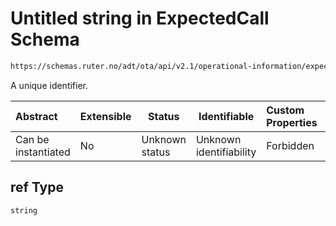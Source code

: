 # Untitled string in ExpectedCall Schema

```txt
https://schemas.ruter.no/adt/ota/api/v2.1/operational-information/expected-call.json#/definitions/tariffZoneInfo/properties/ref
```

A unique identifier.


| Abstract            | Extensible | Status         | Identifiable            | Custom Properties | Additional Properties | Access Restrictions | Defined In                                                                                             |
| :------------------ | ---------- | -------------- | ----------------------- | :---------------- | --------------------- | ------------------- | ------------------------------------------------------------------------------------------------------ |
| Can be instantiated | No         | Unknown status | Unknown identifiability | Forbidden         | Allowed               | none                | [expected-call.json\*](../../schema/operational-information/expected-call.json "open original schema") |

## ref Type

`string`
